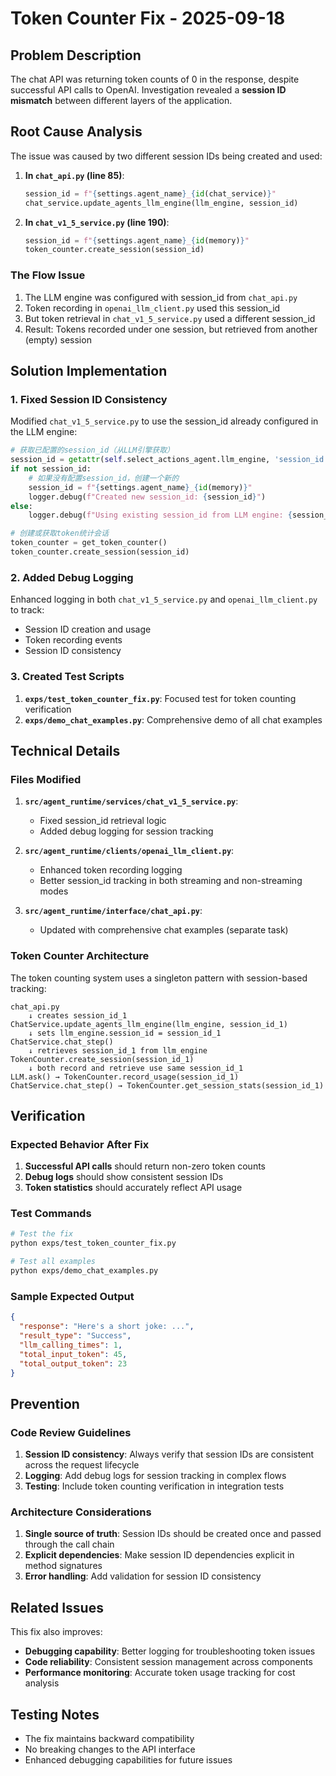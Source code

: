 # Token Counter Fix - 2025-09-18

## Problem Description

The chat API was returning token counts of 0 in the response, despite successful API calls to OpenAI. Investigation revealed a **session ID mismatch** between different layers of the application.

## Root Cause Analysis

The issue was caused by two different session IDs being created and used:

1. **In `chat_api.py` (line 85)**:
   ```python
   session_id = f"{settings.agent_name}_{id(chat_service)}"
   chat_service.update_agents_llm_engine(llm_engine, session_id)
   ```

2. **In `chat_v1_5_service.py` (line 190)**:
   ```python
   session_id = f"{settings.agent_name}_{id(memory)}"
   token_counter.create_session(session_id)
   ```

### The Flow Issue

1. The LLM engine was configured with session_id from `chat_api.py`
2. Token recording in `openai_llm_client.py` used this session_id
3. But token retrieval in `chat_v1_5_service.py` used a different session_id
4. Result: Tokens recorded under one session, but retrieved from another (empty) session

## Solution Implementation

### 1. Fixed Session ID Consistency

Modified `chat_v1_5_service.py` to use the session_id already configured in the LLM engine:

```python
# 获取已配置的session_id（从LLM引擎获取）
session_id = getattr(self.select_actions_agent.llm_engine, 'session_id', None)
if not session_id:
    # 如果没有配置session_id，创建一个新的
    session_id = f"{settings.agent_name}_{id(memory)}"
    logger.debug(f"Created new session_id: {session_id}")
else:
    logger.debug(f"Using existing session_id from LLM engine: {session_id}")

# 创建或获取token统计会话
token_counter = get_token_counter()
token_counter.create_session(session_id)
```

### 2. Added Debug Logging

Enhanced logging in both `chat_v1_5_service.py` and `openai_llm_client.py` to track:
- Session ID creation and usage
- Token recording events
- Session ID consistency

### 3. Created Test Scripts

1. **`exps/test_token_counter_fix.py`**: Focused test for token counting verification
2. **`exps/demo_chat_examples.py`**: Comprehensive demo of all chat examples

## Technical Details

### Files Modified

1. **`src/agent_runtime/services/chat_v1_5_service.py`**:
   - Fixed session_id retrieval logic
   - Added debug logging for session tracking

2. **`src/agent_runtime/clients/openai_llm_client.py`**:
   - Enhanced token recording logging
   - Better session_id tracking in both streaming and non-streaming modes

3. **`src/agent_runtime/interface/chat_api.py`**:
   - Updated with comprehensive chat examples (separate task)

### Token Counter Architecture

The token counting system uses a singleton pattern with session-based tracking:

```
chat_api.py
    ↓ creates session_id_1
ChatService.update_agents_llm_engine(llm_engine, session_id_1)
    ↓ sets llm_engine.session_id = session_id_1
ChatService.chat_step()
    ↓ retrieves session_id_1 from llm_engine
TokenCounter.create_session(session_id_1)
    ↓ both record and retrieve use same session_id_1
LLM.ask() → TokenCounter.record_usage(session_id_1)
ChatService.chat_step() → TokenCounter.get_session_stats(session_id_1)
```

## Verification

### Expected Behavior After Fix

1. **Successful API calls** should return non-zero token counts
2. **Debug logs** should show consistent session IDs
3. **Token statistics** should accurately reflect API usage

### Test Commands

```bash
# Test the fix
python exps/test_token_counter_fix.py

# Test all examples
python exps/demo_chat_examples.py
```

### Sample Expected Output

```json
{
  "response": "Here's a short joke: ...",
  "result_type": "Success",
  "llm_calling_times": 1,
  "total_input_token": 45,
  "total_output_token": 23
}
```

## Prevention

### Code Review Guidelines

1. **Session ID consistency**: Always verify that session IDs are consistent across the request lifecycle
2. **Logging**: Add debug logs for session tracking in complex flows
3. **Testing**: Include token counting verification in integration tests

### Architecture Considerations

1. **Single source of truth**: Session IDs should be created once and passed through the call chain
2. **Explicit dependencies**: Make session ID dependencies explicit in method signatures
3. **Error handling**: Add validation for session ID consistency

## Related Issues

This fix also improves:
- **Debugging capability**: Better logging for troubleshooting token issues
- **Code reliability**: Consistent session management across components
- **Performance monitoring**: Accurate token usage tracking for cost analysis

## Testing Notes

- The fix maintains backward compatibility
- No breaking changes to the API interface
- Enhanced debugging capabilities for future issues